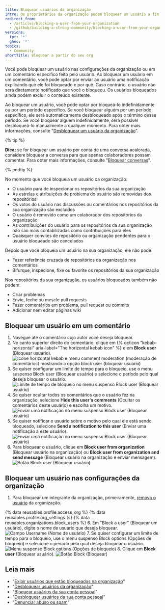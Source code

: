 ```yaml
---
title: Bloquear usuários da organização
intro: Os proprietários da organização podem bloquear um usuário a fim impedi-lo de colaborar nos repositórios da organização.
redirect_from:
  - /articles/blocking-a-user-from-your-organization
  - /github/building-a-strong-community/blocking-a-user-from-your-organization
versions:
  fpt: '*'
  ghec: '*'
topics:
  - Community
shortTitle: Bloquear a partir do seu org
---
```


Você pode bloquear um usuário nas configurações da organização ou em um comentário específico feito pelo usuário. Ao bloquear um usuário em um comentário, você pode optar por enviar ao usuário uma notificação explicando que ele foi bloqueado e por quê. Caso contrário, o usuário não será diretamente notificado que você o bloqueou. Os usuários bloqueados ainda podem excluir o conteúdo existente.

Ao bloquear um usuário, você pode optar por bloqueá-lo indefinidamente ou por um período específico. Se você bloquear alguém por um período específico, ele será automaticamente desbloqueado após o término desse período. Se você bloquear alguém indefinidamente, será possível desbloqueá-lo manualmente a qualquer momento. Para obter mais informações, consulte "[Desbloquear um usuário da organização](/communities/maintaining-your-safety-on-github/unblocking-a-user-from-your-organization)".

{% tip %}

**Dica:** se for bloquear um usuário por conta de uma conversa acalorada, considere bloquear a conversa para que apenas colaboradores possam comentar. Para obter mais informações, consulte "[Bloquear conversas](/communities/moderating-comments-and-conversations/locking-conversations)".

{% endtip %}

No momento que você bloqueia um usuário da organização:
- O usuário para de inspecionar os repositórios da sua organização
- As estrelas e atribuições de problema do usuário são removidas dos repositórios
- Os votos do usuário nas discussões ou comentários nos repositórios da sua organização são excluídos
- O usuário é removido como um colaborador dos repositórios da organização
- As contribuições do usuário para os repositórios da sua organização não são mais contabilizadas como contribuições para eles
- Quaisquer convites de repositório ou organização pendentes para o usuário bloqueado são cancelados

Depois que você bloqueia um usuário na sua organização, ele não pode:
- Fazer referência cruzada de repositórios da organização nos comentários
- Bifurque, inspecione, fixe ou favorite os repositórios da sua organização

Nos repositórios da sua organização, os usuários bloqueados também não podem:
- Criar problemas
- Envie, feche ou mescle pull requests
- Fazer comentários em problema, pull request ou commits
- Adicionar nem editar páginas wiki

## Bloquear um usuário em um comentário

1. Navegue até o comentário cujo autor você deseja bloquear.
2. No canto superior direito do comentário, clique em {% octicon "kebab-horizontal" aria-label="The horizontal kebab icon" %} e em **Block user** (Bloquear usuário). ![Ícone horizontal kebab e menu comment moderation (moderação de comentários) mostrando a opção block user (bloquear usuário)](/assets/images/help/repository/comment-menu-block-user.png)
3. Se quiser configurar um limite de tempo para o bloqueio, use o menu suspenso Block user (Bloquear usuário) e selecione o período pelo qual deseja bloquear o usuário. ![Limite de tempo de bloqueio no menu suspenso Block user (Bloquear usuário)](/assets/images/help/organizations/org-block-options-menu-from-comment.png)
4. Se quiser ocultar todos os comentários que o usuário fez na organização, selecione **Hide this user's comments** (Ocultar os comentários deste usuário) e escolha um motivo. ![Enviar uma notificação no menu suspenso Block user (Bloquear usuário)](/assets/images/help/organizations/org-block-options-menu-hide-user-comments.png)
5. Se quiser notificar o usuário sobre o motivo pelo qual ele está sendo bloqueado, selecione **Send a notification to this user** (Enviar uma notificação a este usuário). ![Enviar uma notificação no menu suspenso Block user (Bloquear usuário)](/assets/images/help/organizations/org-block-options-menu-send-notification.png)
6. Para bloquear o usuário, clique em **Block user from organization** (Bloquear usuário na organização) ou **Block user from organization and send message** (Bloquear usuário na organização e enviar mensagem). ![Botão Block user (Bloquear usuário)](/assets/images/help/organizations/org-block-user-button-in-comment.png)

## Bloquear um usuário nas configurações da organização

1. Para bloquear um integrante da organização, primeiramente, [ remova o usuário](/articles/removing-a-member-from-your-organization) da organização.

{% data reusables.profile.access_org %}
{% data reusables.profile.org_settings %}
{% data reusables.organizations.block_users %}
6. Em "Block a user" (Bloquear um usuário), digite o nome de usuário que deseja bloquear. ![Campo Username (Nome de usuário)](/assets/images/help/organizations/org-block-username-field.png)
7. Se quiser configurar um limite de tempo para o bloqueio, use o menu suspenso Block options (Opções de bloqueio) e selecione o período pelo qual deseja bloquear o usuário. ![Menu suspenso Block options (Opções de bloqueio)](/assets/images/help/organizations/org-block-options-menu.png)
8. Clique em **Block user** (Bloquear usuário). ![Botão Block (Bloquear)](/assets/images/help/organizations/org-block-user-button.png)

## Leia mais

- "[Exibir usuários que estão bloqueados na organização](/communities/maintaining-your-safety-on-github/viewing-users-who-are-blocked-from-your-organization)"
- "[Desbloquear usuários da organização](/communities/maintaining-your-safety-on-github/unblocking-a-user-from-your-organization)"
- "[Bloquear usuários da sua conta pessoal](/communities/maintaining-your-safety-on-github/blocking-a-user-from-your-personal-account)"
- "[Desbloquear usuários da sua conta pessoal](/communities/maintaining-your-safety-on-github/unblocking-a-user-from-your-personal-account)"
- "[Denunciar abuso ou spam](/communities/maintaining-your-safety-on-github/reporting-abuse-or-spam)"
